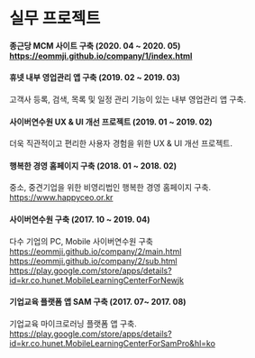 # 실무 프로젝트

#### 종근당 MCM 사이트 구축 (2020. 04 ~ 2020. 05)  <https://eommji.github.io/company/1/index.html> 

#### 휴넷 내부 영업관리 앱 구축 (2019. 02 ~ 2019. 03)
고객사 등록, 검색, 목록 및 일정 관리 기능이 있는 내부 영업관리 앱 구축.

#### 사이버연수원 UX & UI 개선 프로젝트 (2019. 01 ~ 2019. 02)
더욱 직관적이고 편리한 사용자 경험을 위한 UX & UI 개선 프로젝트.

#### 행복한 경영 홈페이지 구축 (2018. 01 ~ 2018. 02)
중소, 중견기업을 위한 비영리법인 행복한 경영 홈페이지 구축.
<https://www.happyceo.or.kr>

#### 사이버연수원 구축 (2017. 10 ~ 2019. 04)
다수 기업의 PC, Mobile 사이버연수원 구축
<https://eommji.github.io/company/2/main.html>
<https://eommji.github.io/company/2/sub.html>
<https://play.google.com/store/apps/details?id=kr.co.hunet.MobileLearningCenterForNewjk>

#### 기업교육 플랫폼 앱 SAM 구축 (2017. 07~ 2017. 08)
기업교육 마이크로러닝 플랫폼 앱 구축.
<https://play.google.com/store/apps/details?id=kr.co.hunet.MobileLearningCenterForSamPro&hl=ko>
